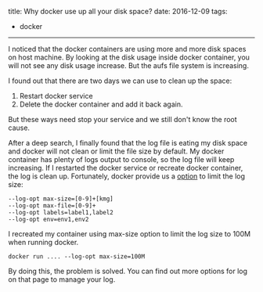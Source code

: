 title: Why docker use up all your disk space?
date: 2016-12-09
tags: 
- docker
---

I noticed that the docker containers are using more and more disk spaces on host machine. By looking at the disk usage inside docker container, you will not see any disk usage increase. But the aufs file system is increasing.

I found out that there are two days we can use to clean up the space:

1. Restart docker service
2. Delete the docker container and add it back again.

But these ways need stop your service and we still don't know the root cause.

After a deep search, I finally found that the log file is eating my disk space and docker will not clean or limit the file size by default. My docker container has plenty of logs output to console, so the log file will keep increasing. If I restarted the docker service or recreate docker container, the log is clean up. Fortunately, docker provide us a [option](https://docs.docker.com/engine/admin/logging/overview/) to limit the log size:

```
--log-opt max-size=[0-9]+[kmg]
--log-opt max-file=[0-9]+
--log-opt labels=label1,label2
--log-opt env=env1,env2
```

I recreated my container using max-size option to limit the log size to 100M when running docker.

```
docker run .... --log-opt max-size=100M
```

By doing this, the problem is solved. You can find out more options for log on that page to manage your log.